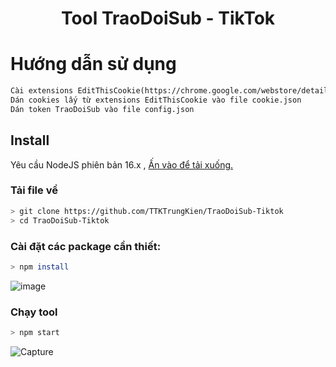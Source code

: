 <p align="center">
</p>
<h1 align="center">Tool TraoDoiSub - TikTok</h1>

# Hướng dẫn sử dụng
```txt
Cài extensions EditThisCookie(https://chrome.google.com/webstore/detail/editthiscookie/fngmhnnpilhplaeedifhccceomclgfbg?hl=vi)
Dán cookies lấy từ extensions EditThisCookie vào file cookie.json
Dán token TraoDoiSub vào file config.json
```

## Install
Yêu cầu NodeJS phiên bản 16.x , [Ấn vào để tải xuống.](https://nodejs.org/en/download/current/)

### Tải file về
```sh
> git clone https://github.com/TTKTrungKien/TraoDoiSub-Tiktok
> cd TraoDoiSub-Tiktok
```
### Cài đặt các package cần thiết:
```sh
> npm install

```
![image](https://user-images.githubusercontent.com/87187870/175819850-ffcc3355-8410-4d68-be27-943ed9e456cd.png)


### Chạy tool
```sh
> npm start
```
![Capture](https://user-images.githubusercontent.com/87187870/175820149-36da8115-dc86-4de5-994a-cdcb51b78510.PNG)
